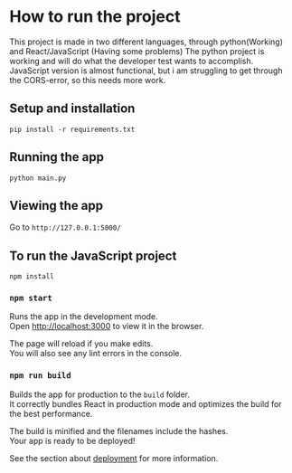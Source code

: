 # How to run the project

This project is made in two different languages, through python(Working) and React/JavaScript (Having some problems)
The python project is working and will do what the developer test wants to accomplish.
JavaScript version is almost functional, but i am struggling to get through the CORS-error, so this needs more work.

## Setup and installation

```
pip install -r requirements.txt
```

## Running the app

```
python main.py
```

## Viewing the app

Go to ```http://127.0.0.1:5000/```

## To run the  JavaScript project

```
npm install
```

### `npm start`

Runs the app in the development mode.\
Open [http://localhost:3000](http://localhost:3000) to view it in the browser.

The page will reload if you make edits.\
You will also see any lint errors in the console.

### `npm run build`

Builds the app for production to the `build` folder.\
It correctly bundles React in production mode and optimizes the build for the best performance.

The build is minified and the filenames include the hashes.\
Your app is ready to be deployed!

See the section about [deployment](https://facebook.github.io/create-react-app/docs/deployment) for more information.
